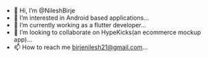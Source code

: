 - 👋 Hi, I’m @NileshBirje
- 👀 I’m interested in Android based applications...
- 🌱 I’m currently working as a flutter developer...
- 💞️ I’m looking to collaborate on HypeKicks(an ecommerce mockup app)...
- 📫 How to reach me birjenilesh21@gmail.com...

<!---
NileshBirje/NileshBirje is a ✨ special ✨ repository because its `README.md` (this file) appears on your GitHub profile.
You can click the Preview link to take a look at your changes.
--->
